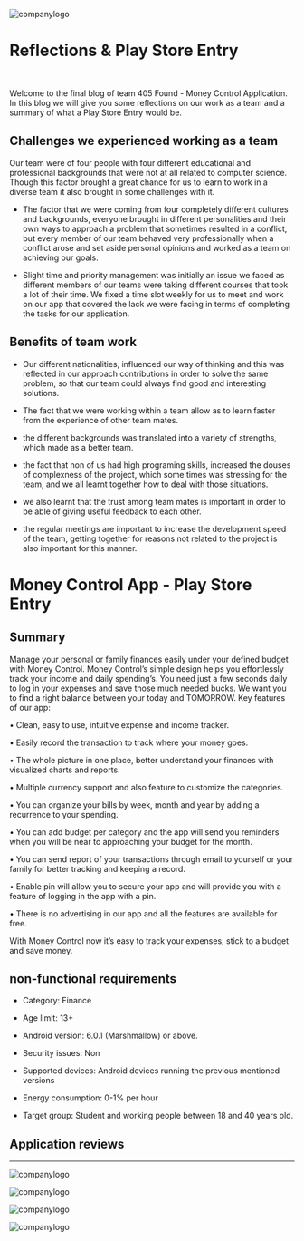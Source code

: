 ![companylogo]({{site.baseurl}}/images/405logo.png)

# Reflections & Play Store Entry

<br>

<p class="justify">

Welcome to the final blog of team 405 Found - Money Control Application. In this blog we will give you some reflections on our work as a team and a summary of what a Play Store Entry would be.

</p>

## Challenges we experienced working as a team

Our team were of four people with four different educational and professional backgrounds that were not at all related to computer science. Though this factor brought a great chance for us to learn to work in a diverse team it also brought in some challenges with it.


- The factor that we were coming from four completely different cultures and backgrounds, everyone brought in different personalities and their own ways to approach a problem that sometimes resulted in a conflict, but every member of our team behaved very professionally when a conflict arose and set aside personal opinions and worked as a team on achieving our goals.


- Slight time and priority management was initially an issue we faced as different members of our teams were taking different courses that took a lot of their time. We fixed a time slot weekly for us to meet and work on our app that covered the lack we were facing in terms of completing the tasks for our application.


## Benefits of team work

- Our different nationalities, influenced our way of thinking and this was reflected in our approach contributions in order to solve the same problem, so that our team could always find good and interesting solutions.

- The fact that we were working within a team allow as to learn faster from the experience of other team mates.

- the different backgrounds was translated into a variety of strengths, which made as a better team.

- the fact that non of us had high programing skills, increased the douses of complexness of the project, which some times was stressing for the team, and we all learnt together how to deal with those situations.

- we also learnt that the trust among team mates is important in order to be able of giving useful feedback to each other. 

- the regular meetings are important to increase the development speed of the team, getting together for reasons not related to the project is also important for this manner. 


# Money Control App - Play Store Entry


## Summary

Manage your personal or family finances easily under your defined budget with Money Control.
Money Control’s simple design helps you effortlessly track your income and daily spending’s. You need just a few seconds daily to log in your expenses and save those much needed bucks. We want you to find a right balance between your today and TOMORROW.
Key features of our app:

•	Clean, easy to use, intuitive expense and income tracker.

•	Easily record the transaction to track where your money goes.

•	The whole picture in one place, better understand your finances with visualized charts and reports.

•	Multiple currency support and also feature to customize the categories.

•	You can organize your bills by week, month and year by adding a recurrence to your spending.

•	You can add budget per category and the app will send you reminders when you will be near to approaching your budget for the month.

•	You can send report of your transactions through email to yourself or your family for better tracking and keeping a record.

•	Enable pin will allow you to secure your app and will provide you with a feature of logging in the app with a pin.

•	There is no advertising in our app and all the features are available for free. 


With Money Control now it’s easy to track your expenses, stick to a budget and save money.


## non-functional requirements

- Category: Finance

- Age limit: 13+

- Android version: 6.0.1 (Marshmallow) or above.

- Security issues: Non

- Supported devices: Android devices running the previous mentioned versions

- Energy consumption: 0-1% per hour

- Target group: Student and working people between 18 and 40 years old.


## Application reviews
---
![companylogo]({{site.baseurl}}/images/RvRonald.png)

![companylogo]({{site.baseurl}}/images/RvEva.png)

![companylogo]({{site.baseurl}}/images/RvMAriam.png)

![companylogo]({{site.baseurl}}/images/RvMohamed.png)
